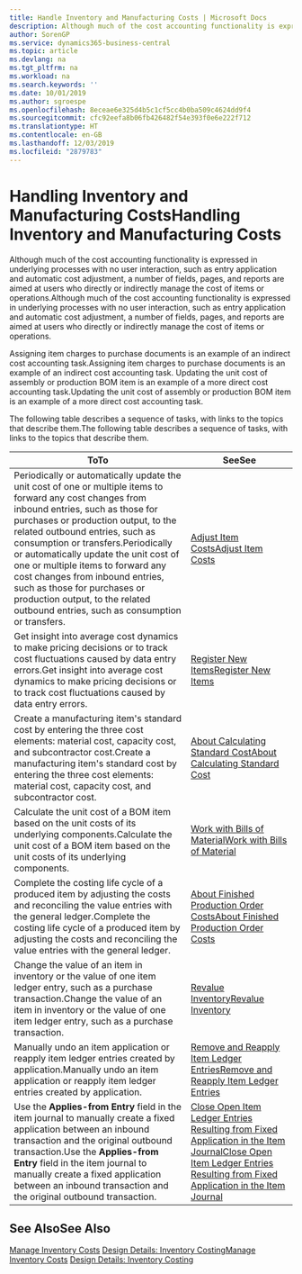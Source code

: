 ```yaml
---
title: Handle Inventory and Manufacturing Costs | Microsoft Docs
description: Although much of the cost accounting functionality is expressed in underlying processes with no user interaction, such as entry application and automatic cost adjustment, a number of fields, pages, and reports are aimed at users who directly or indirectly manage the cost of items or operations.
author: SorenGP
ms.service: dynamics365-business-central
ms.topic: article
ms.devlang: na
ms.tgt_pltfrm: na
ms.workload: na
ms.search.keywords: ''
ms.date: 10/01/2019
ms.author: sgroespe
ms.openlocfilehash: 8eceae6e325d4b5c1cf5cc4b0ba509c4624dd9f4
ms.sourcegitcommit: cfc92eefa8b06fb426482f54e393f0e6e222f712
ms.translationtype: HT
ms.contentlocale: en-GB
ms.lasthandoff: 12/03/2019
ms.locfileid: "2879783"
---
```

# <a name="handling-inventory-and-manufacturing-costs"></a><span data-ttu-id="b45b6-103">Handling Inventory and Manufacturing Costs</span><span class="sxs-lookup"><span data-stu-id="b45b6-103">Handling Inventory and Manufacturing Costs</span></span>
<span data-ttu-id="b45b6-104">Although much of the cost accounting functionality is expressed in underlying processes with no user interaction, such as entry application and automatic cost adjustment, a number of fields, pages, and reports are aimed at users who directly or indirectly manage the cost of items or operations.</span><span class="sxs-lookup"><span data-stu-id="b45b6-104">Although much of the cost accounting functionality is expressed in underlying processes with no user interaction, such as entry application and automatic cost adjustment, a number of fields, pages, and reports are aimed at users who directly or indirectly manage the cost of items or operations.</span></span>  

 <span data-ttu-id="b45b6-105">Assigning item charges to purchase documents is an example of an indirect cost accounting task.</span><span class="sxs-lookup"><span data-stu-id="b45b6-105">Assigning item charges to purchase documents is an example of an indirect cost accounting task.</span></span> <span data-ttu-id="b45b6-106">Updating the unit cost of assembly or production BOM item is an example of a more direct cost accounting task.</span><span class="sxs-lookup"><span data-stu-id="b45b6-106">Updating the unit cost of assembly or production BOM item is an example of a more direct cost accounting task.</span></span>  

 <span data-ttu-id="b45b6-107">The following table describes a sequence of tasks, with links to the topics that describe them.</span><span class="sxs-lookup"><span data-stu-id="b45b6-107">The following table describes a sequence of tasks, with links to the topics that describe them.</span></span>   

|<span data-ttu-id="b45b6-108">**To**</span><span class="sxs-lookup"><span data-stu-id="b45b6-108">**To**</span></span>|<span data-ttu-id="b45b6-109">**See**</span><span class="sxs-lookup"><span data-stu-id="b45b6-109">**See**</span></span>|  
|------------|-------------|  
|<span data-ttu-id="b45b6-110">Periodically or automatically update the unit cost of one or multiple items to forward any cost changes from inbound entries, such as those for purchases or production output, to the related outbound entries, such as consumption or transfers.</span><span class="sxs-lookup"><span data-stu-id="b45b6-110">Periodically or automatically update the unit cost of one or multiple items to forward any cost changes from inbound entries, such as those for purchases or production output, to the related outbound entries, such as consumption or transfers.</span></span>|[<span data-ttu-id="b45b6-111">Adjust Item Costs</span><span class="sxs-lookup"><span data-stu-id="b45b6-111">Adjust Item Costs</span></span>](inventory-how-adjust-item-costs.md)|  
|<span data-ttu-id="b45b6-112">Get insight into average cost dynamics to make pricing decisions or to track cost fluctuations caused by data entry errors.</span><span class="sxs-lookup"><span data-stu-id="b45b6-112">Get insight into average cost dynamics to make pricing decisions or to track cost fluctuations caused by data entry errors.</span></span>|[<span data-ttu-id="b45b6-113">Register New Items</span><span class="sxs-lookup"><span data-stu-id="b45b6-113">Register New Items</span></span>](inventory-how-register-new-items.md)|  
|<span data-ttu-id="b45b6-114">Create a manufacturing item's standard cost by entering the three cost elements: material cost, capacity cost, and subcontractor cost.</span><span class="sxs-lookup"><span data-stu-id="b45b6-114">Create a manufacturing item's standard cost by entering the three cost elements: material cost, capacity cost, and subcontractor cost.</span></span>|[<span data-ttu-id="b45b6-115">About Calculating Standard Cost</span><span class="sxs-lookup"><span data-stu-id="b45b6-115">About Calculating Standard Cost</span></span>](finance-about-calculating-standard-cost.md)|  
|<span data-ttu-id="b45b6-116">Calculate the unit cost of a BOM item based on the unit costs of its underlying components.</span><span class="sxs-lookup"><span data-stu-id="b45b6-116">Calculate the unit cost of a BOM item based on the unit costs of its underlying components.</span></span>|[<span data-ttu-id="b45b6-117">Work with Bills of Material</span><span class="sxs-lookup"><span data-stu-id="b45b6-117">Work with Bills of Material</span></span>](inventory-how-work-BOMs.md)|  
|<span data-ttu-id="b45b6-118">Complete the costing life cycle of a produced item by adjusting the costs and reconciling the value entries with the general ledger.</span><span class="sxs-lookup"><span data-stu-id="b45b6-118">Complete the costing life cycle of a produced item by adjusting the costs and reconciling the value entries with the general ledger.</span></span>|[<span data-ttu-id="b45b6-119">About Finished Production Order Costs</span><span class="sxs-lookup"><span data-stu-id="b45b6-119">About Finished Production Order Costs</span></span>](finance-about-finished-production-order-costs.md)|  
|<span data-ttu-id="b45b6-120">Change the value of an item in inventory or the value of one item ledger entry, such as a purchase transaction.</span><span class="sxs-lookup"><span data-stu-id="b45b6-120">Change the value of an item in inventory or the value of one item ledger entry, such as a purchase transaction.</span></span>|[<span data-ttu-id="b45b6-121">Revalue Inventory</span><span class="sxs-lookup"><span data-stu-id="b45b6-121">Revalue Inventory</span></span>](inventory-how-revalue-inventory.md)|
|<span data-ttu-id="b45b6-122">Manually undo an item application or reapply item ledger entries created by application.</span><span class="sxs-lookup"><span data-stu-id="b45b6-122">Manually undo an item application or reapply item ledger entries created by application.</span></span>|[<span data-ttu-id="b45b6-123">Remove and Reapply Item Ledger Entries</span><span class="sxs-lookup"><span data-stu-id="b45b6-123">Remove and Reapply Item Ledger Entries</span></span>](finance-how-to-remove-and-reapply-item-entries.md)|  
|<span data-ttu-id="b45b6-124">Use the **Applies-from Entry** field in the item journal to manually create a fixed application between an inbound transaction and the original outbound transaction.</span><span class="sxs-lookup"><span data-stu-id="b45b6-124">Use the **Applies-from Entry** field in the item journal to manually create a fixed application between an inbound transaction and the original outbound transaction.</span></span>|[<span data-ttu-id="b45b6-125">Close Open Item Ledger Entries Resulting from Fixed Application in the Item Journal</span><span class="sxs-lookup"><span data-stu-id="b45b6-125">Close Open Item Ledger Entries Resulting from Fixed Application in the Item Journal</span></span>](finance-how-to-close-open-item-ledger-entries-resulting-from-fixed-application-in-the-item-journal.md)|  

## <a name="see-also"></a><span data-ttu-id="b45b6-126">See Also</span><span class="sxs-lookup"><span data-stu-id="b45b6-126">See Also</span></span>  
<span data-ttu-id="b45b6-127">[Manage Inventory Costs](finance-manage-inventory-costs.md)
[Design Details: Inventory Costing](design-details-inventory-costing.md)</span><span class="sxs-lookup"><span data-stu-id="b45b6-127">[Manage Inventory Costs](finance-manage-inventory-costs.md)
[Design Details: Inventory Costing](design-details-inventory-costing.md)</span></span>
